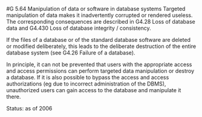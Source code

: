 #G 5.64 Manipulation of data or software in database systems
Targeted manipulation of data makes it inadvertently corrupted or rendered useless. The corresponding consequences are described in G4.28 Loss of database data and G4.430 Loss of database integrity / consistency.

If the files of a database or of the standard database software are deleted or modified deliberately, this leads to the deliberate destruction of the entire database system (see G4.26 Failure of a database).

In principle, it can not be prevented that users with the appropriate access and access permissions can perform targeted data manipulation or destroy a database. If it is also possible to bypass the access and access authorizations (eg due to incorrect administration of the DBMS), unauthorized users can gain access to the database and manipulate it there.

Status: as of 2006



